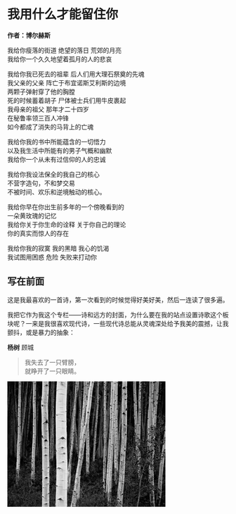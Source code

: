 # 我用什么才能留住你  
**作者：博尔赫斯**

我给你瘦落的街道 绝望的落日 荒郊的月亮    
我给你一个久久地望着孤月的人的悲哀


我给你我已死去的祖辈 后人们用大理石祭奠的先魂   
我父亲的父亲 阵亡于布宜诺斯艾利斯的边境   
两颗子弹射穿了他的胸膛   
死的时候蓄着胡子 尸体被士兵们用牛皮裹起   
我母亲的祖父 那年才二十四岁   
在秘鲁率领三百人冲锋   
如今都成了消失的马背上的亡魂


我给你我的书中所能蕴含的一切悟力   
以及我生活中所能有的男子气概和幽默   
我给你一个从未有过信仰的人的忠诚   

我给你我设法保全的我自己的核心   
不营字造句，不和梦交易   
不被时间、欢乐和逆境触动的核心。   

我给你早在你出生前多年的一个傍晚看到的   
一朵黄玫瑰的记忆   
我给你关于你生命的诠释 关于你自己的理论   
你的真实而惊人的存在   


我给你我的寂寞 我的黑暗 我心的饥渴   
我试图用困惑 危险 失败来打动你   

## 写在前面
这是我最喜欢的一首诗，第一次看到的时候觉得好美好美，然后一连读了很多遍。

我把它作为我这个专栏——诗和远方的封面，为什么要在我的站点设置诗歌这个板块呢？一来是我很喜欢现代诗，一些现代诗总能从灵魂深处给予我美的震撼，让我颤抖，或是暴力的抽象：

**杨树** 顾城  
> 我失去了一只臂膀，  
> 就睁开了一只眼睛。  

![alt text](images/image.png)
